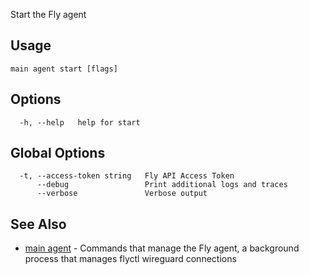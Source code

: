 Start the Fly agent


## Usage
~~~
main agent start [flags]
~~~

## Options

~~~
  -h, --help   help for start
~~~

## Global Options

~~~
  -t, --access-token string   Fly API Access Token
      --debug                 Print additional logs and traces
      --verbose               Verbose output
~~~

## See Also

* [main agent](/docs/flyctl/main-agent/)	 - Commands that manage the Fly agent, a background process that manages flyctl wireguard connections

